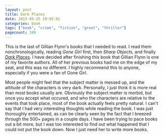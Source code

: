 ```yaml
---
layout: post
title: Dark Places
date: 2015-05-25 19:05:01
categories: book
tags: ["book", "crime", "fiction", "great", "thriller"]
pagecount: 349
---
```


This is the last of Gillian Flynn's books that I needed to read.
I read them nonchronologically, reading *Gone Girl* first, then
*Sharp Objects*, and finally [*Dark Places*][dark-amazon]. I have
decided after finishing this book that Gillian Flynn is one of my
favorite authors. All of her previous books had me on the edge of my
seat, and this was no different. I highly recommend this to anyone,
especially if you were a fan of Gone Girl.

Most people might feel that the subject matter is messed up, and the
attitude of the characters is very dark. Personally, I just think it is
more real than most books usually are. Obviously the subject matter
is morbid, but once you accept what occured, and who the characters are
relative to the events that took place, most of the book actually feels
pretty natural. I can't say that I had very interesting thoughts while
reading the book. I was just thoroughly entertained, as can be clearly seen
by the fact that I breezed through the 500+ pages in a couple days. I have
been trying to pace books out a bit more, but I was too interested
to find out what happened that I could not put the book down. Now I just
need her to write more books.


[dark-amazon]:     http://amzn.com/0307341577

